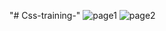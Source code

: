 "# Css-training-" 
![page1 ](https://github.com/mariemmkassmi/Css-training-/assets/136720308/1986b71e-434d-47e2-80ec-2e59c6d12a16)
![page2](https://github.com/mariemmkassmi/Css-training-/assets/136720308/48b5aa2b-ee96-462c-bc84-9bcccc0d20e5)

